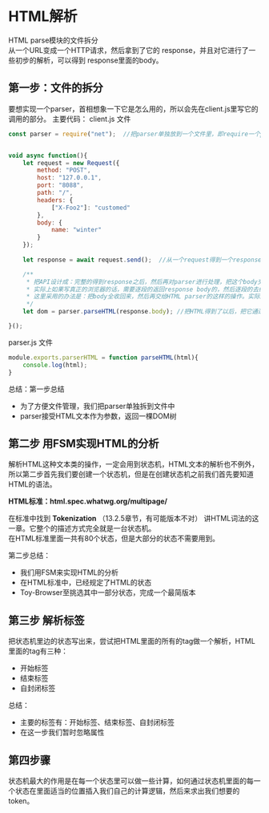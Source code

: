<!--
 * @Author: your name
 * @Date: 2020-08-23 22:33:08
 * @LastEditTime: 2021-01-17 22:34:41
 * @LastEditors: Please set LastEditors
 * @Description: In User Settings Edit
 * @FilePath: \Frontend-04-Template\Week_07\README.md
-->
# HTML解析    
HTML parse模块的文件拆分   
从一个URL变成一个HTTP请求，然后拿到了它的 response，并且对它进行了一些初步的解析，可以得到 response里面的body。
## 第一步：文件的拆分   
要想实现一个parser，首相想象一下它是怎么用的，所以会先在client.js里写它的调用的部分。
主要代码： 
client.js 文件  
```javascript
const parser = require("net");  //把parser单独放到一个文件里，即require一个parser.js文件


void async function(){
    let request = new Request({   
        method: "POST",           
        host: "127.0.0.1",       
        port: "8088",             
        path: "/",                
        headers: {
            ["X-Foo2"]: "customed"
        },
        body: {
            name: "winter"
        }
    });
    
    let response = await request.send();  //从一个request得到一个response。

    /**
     * 把API设计成：完整的得到response之后，然后再对parser进行处理，把这个body交给parser去处理。
     * 实际上如果写真正的浏览器的话，需要逐段的返回response body的，然后逐段的去给 parser。
     * 这里采用的办法是：把body全收回来，然后再交给HTML parser的这样的操作。实际上是应该做成异步分段处理的。
     */
    let dom = parser.parseHTML(response.body); //把HTML得到了以后，把它通过parser的parserHTML方法把它变成一个DOM树。

}();
```
parser.js 文件
```javascript
module.exports.parserHTML = function parseHTML(html){
    console.log(html);
}
```
总结：第一步总结
* 为了方便文件管理，我们把parser单独拆到文件中   
* parser接受HTML文本作为参数，返回一棵DOM树   
 
## 第二步 用FSM实现HTML的分析    
解析HTML这种文本类的操作，一定会用到状态机，HTML文本的解析也不例外，所以第二步首先我们要创建一个状态机，但是在创建状态机之前我们首先要知道HTML的语法。   

**HTML标准：html.spec.whatwg.org/multipage/**     

在标准中找到 **Tokenization** （13.2.5章节，有可能版本不对） 讲HTML词法的这一章。它整个的描述方式完全就是一台状态机。    
在HTML标准里面一共有80个状态，但是大部分的状态不需要用到。    

第二步总结：     
* 我们用FSM来实现HTML的分析   
* 在HTML标准中，已经规定了HTML的状态   
* Toy-Browser至挑选其中一部分状态，完成一个最简版本   

## 第三步 解析标签    
把状态机里边的状态写出来，尝试把HTML里面的所有的tag做一个解析，HTML里面的tag有三种：    
* 开始标签
* 结束标签
* 自封闭标签

总结：
* 主要的标签有：开始标签、结束标签、自封闭标签
* 在这一步我们暂时忽略属性
    

## 第四步骤
状态机最大的作用是在每一个状态里可以做一些计算，如何通过状态机里面的每一个状态在里面适当的位置插入我们自己的计算逻辑，然后来求出我们想要的token。